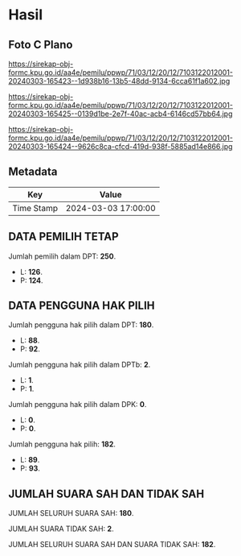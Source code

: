# Hasil

## Foto C Plano

https://sirekap-obj-formc.kpu.go.id/aa4e/pemilu/ppwp/71/03/12/20/12/7103122012001-20240303-165423--1d938b16-13b5-48dd-9134-6cca61f1a602.jpg

https://sirekap-obj-formc.kpu.go.id/aa4e/pemilu/ppwp/71/03/12/20/12/7103122012001-20240303-165425--0139d1be-2e7f-40ac-acb4-6146cd57bb64.jpg

https://sirekap-obj-formc.kpu.go.id/aa4e/pemilu/ppwp/71/03/12/20/12/7103122012001-20240303-165424--9626c8ca-cfcd-419d-938f-5885ad14e866.jpg


## Metadata

| Key        | Value               |
| ---------- | ------------------- |
| Time Stamp | 2024-03-03 17:00:00 |


## DATA PEMILIH TETAP

Jumlah pemilih dalam DPT: **250**.
 * L: **126**.
 * P: **124**.

## DATA PENGGUNA HAK PILIH

Jumlah pengguna hak pilih dalam DPT: **180**.
 * L: **88**.
 * P: **92**.

Jumlah pengguna hak pilih dalam DPTb: **2**.
 * L: **1**.
 * P: **1**.

Jumlah pengguna hak pilih dalam DPK: **0**.
 * L: **0**.
 * P: **0**.

Jumlah pengguna hak pilih: **182**.
 * L: **89**.
 * P: **93**.

## JUMLAH SUARA SAH DAN TIDAK SAH

JUMLAH SELURUH SUARA SAH: **180**.

JUMLAH SUARA TIDAK SAH: **2**.

JUMLAH SELURUH SUARA SAH DAN SUARA TIDAK SAH: **182**.


